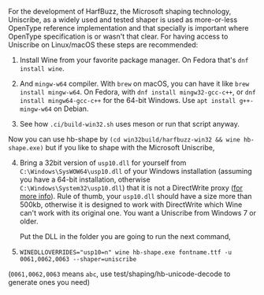 For the development of HarfBuzz, the Microsoft shaping technology, Uniscribe,
as a widely used and tested shaper is used as more-or-less OpenType reference
implementation and that specially is important where OpenType specification
is or wasn't that clear. For having access to Uniscribe on Linux/macOS these
steps are recommended:

1. Install Wine from your favorite package manager.  On Fedora that's `dnf install wine`.

2. And `mingw-w64` compiler.
   With `brew` on macOS, you can have it like `brew install mingw-w64`.
   On Fedora, with `dnf install mingw32-gcc-c++`, or `dnf install mingw64-gcc-c++` for the
   64-bit Windows. Use `apt install g++-mingw-w64` on Debian.

3. See how `.ci/build-win32.sh` uses meson or run that script anyway.

Now you can use hb-shape by `(cd win32build/harfbuzz-win32 && wine hb-shape.exe)`
but if you like to shape with the Microsoft Uniscribe,

4. Bring a 32bit version of `usp10.dll` for yourself from `C:\Windows\SysWOW64\usp10.dll` of your
   Windows installation (assuming you have a 64-bit installation, otherwise
   `C:\Windows\System32\usp10.dll`) that it is not a DirectWrite proxy
   ([for more info](https://en.wikipedia.org/wiki/Uniscribe)).
   Rule of thumb, your `usp10.dll` should have a size more than 500kb, otherwise
   it is designed to work with DirectWrite which Wine can't work with its original one.
   You want a Uniscribe from Windows 7 or older.

   Put the DLL in the folder you are going to run the next command,

5. `WINEDLLOVERRIDES="usp10=n" wine hb-shape.exe fontname.ttf -u 0061,0062,0063 --shaper=uniscribe`

(`0061,0062,0063` means `abc`, use test/shaping/hb-unicode-decode to generate ones you need)
